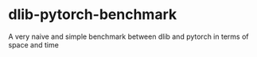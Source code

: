 # dlib-pytorch-benchmark
A very naive and simple benchmark between dlib and pytorch in terms of space and time
